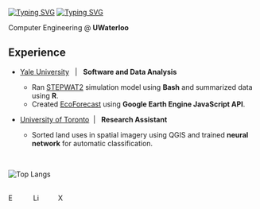 [![Typing SVG](https://readme-typing-svg.demolab.com?font=Poppins&weight=600&size=25&pause=1000&color=F7F7F7&vCenter=true&width=430&height=40&lines=Harley+Zhang)](https://git.io/typing-svg#gh-dark-mode-only)
[![Typing SVG](https://readme-typing-svg.demolab.com?font=Poppins&weight=600&size=25&pause=1000&color=000000&vCenter=true&width=430&height=40&lines=Harley+Zhang)](https://git.io/typing-svg#gh-light-mode-only)

Computer Engineering @ **UWaterloo**

## Experience
- [Yale University](https://environment.yale.edu/) &nbsp; | &nbsp; **Software and Data Analysis**  
  - Ran [STEPWAT2](https://github.com/DrylandEcology/STEPWAT2) simulation model using **Bash** and summarized data using **R**.
  - Created [EcoForecast](https://ecoforecast.info/) using **Google Earth Engine JavaScript API**.

- [University of Toronto](https://www.utsc.utoronto.ca/biosci/) &nbsp;| &nbsp; **Research Assistant**  
  - Sorted land uses in spatial imagery using QGIS and trained **neural network** for automatic classification.

<br/>

![Top Langs](https://github-readme-stats.vercel.app/api/top-langs/?username=anuraghazra&layout=compact&theme=github_dark_dimmed)

<br/>

<a href="mailto:h333zhan@uwaterloo.ca" target="_blank">
  <img align="left" alt="Email" width="17px" style="padding-right:30px;" src="https://img.icons8.com/?size=100&id=86875&format=png&color=ffffff" />
</a>
<a href="https://www.linkedin.com/in/harley-zhang-3ba53b2a9" target="_blank">
  <img align="left" alt="LinkedIn" width="17px" style="padding-right:30px;" src="https://img.icons8.com/?size=100&id=8808&format=png&color=ffffff" />
</a>
<a href="https://x.com/HarleyZhang06" target="_blank">
  <img align="left" alt="X" width="16px" style="padding-right:30px;" src="https://img.icons8.com/?size=100&id=fJp7hepMryiw&format=png&color=ffffff" />
</a>
